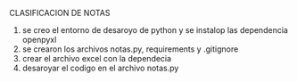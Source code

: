 CLASIFICACION DE NOTAS

1. se creo el entorno de desaroyo de python y se instalop las dependencia openpyxl
2. se crearon los archivos notas.py, requirements y .gitignore
3. crear el archivo excel con la dependecia 
4. desaroyar el codigo en el archivo notas.py